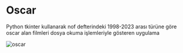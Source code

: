 # Oscar
 Python tkinter kullanarak nof defterindeki 1998-2023 arası türüne göre oscar alan filmleri dosya okuma işlemleriyle gösteren uygulama
 
![oscar](https://github.com/ferhattsimsek/Oscar/assets/132571673/dc51ce3d-5988-43a6-b75a-b0098f99db65)
